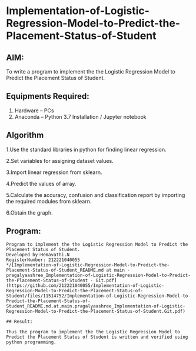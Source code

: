 # Implementation-of-Logistic-Regression-Model-to-Predict-the-Placement-Status-of-Student

## AIM:

To write a program to implement the the Logistic Regression Model to Predict the Placement Status of Student.

## Equipments Required:

1. Hardware – PCs
2. Anaconda – Python 3.7 Installation / Jupyter notebook

## Algorithm

 1.Use the standard libraries in python for finding linear regression.
 
2.Set variables for assigning dataset values.

3.Import linear regression from sklearn.

4.Predict the values of array.

5.Calculate the accuracy, confusion and classification report by importing the required modules from sklearn.

6.Obtain the graph.

## Program:

```/*
Program to implement the the Logistic Regression Model to Predict the Placement Status of Student.
Developed by:Hemavathi.N 
RegisterNumber: 212221040055
*/[Implementation-of-Logistic-Regression-Model-to-Predict-the-Placement-Status-of-Student_README.md at main · pragalyaashree_Implementation-of-Logistic-Regression-Model-to-Predict-the-Placement-Status-of-Student · Git.pdf](https://github.com/212221040055/Implementation-of-Logistic-Regression-Model-to-Predict-the-Placement-Status-of-Student/files/11514752/Implementation-of-Logistic-Regression-Model-to-Predict-the-Placement-Status-of-Student_README.md.at.main.pragalyaashree_Implementation-of-Logistic-Regression-Model-to-Predict-the-Placement-Status-of-Student.Git.pdf)

## Result:

Thus the program to implement the the Logistic Regression Model to Predict the Placement Status of Student is written and verified using python programming.
